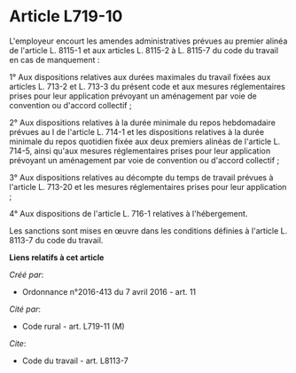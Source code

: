 # Article L719-10

L'employeur encourt les amendes administratives prévues au premier alinéa de l'article L. 8115-1 et aux articles L. 8115-2 à
L. 8115-7 du code du travail en cas de manquement :

1° Aux dispositions relatives aux durées maximales du travail fixées aux articles L. 713-2 et L. 713-3 du présent code et aux
mesures réglementaires prises pour leur application prévoyant un aménagement par voie de convention ou d'accord collectif ;

2° Aux dispositions relatives à la durée minimale du repos hebdomadaire prévues au I de l'article L. 714-1 et les
dispositions relatives à la durée minimale du repos quotidien fixée aux deux premiers alinéas de l'article L. 714-5, ainsi
qu'aux mesures réglementaires prises pour leur application prévoyant un aménagement par voie de convention ou d'accord
collectif ;

3° Aux dispositions relatives au décompte du temps de travail prévues à l'article L. 713-20 et les mesures réglementaires
prises pour leur application ;

4° Aux dispositions de l'article L. 716-1 relatives à l'hébergement.

Les sanctions sont mises en œuvre dans les conditions définies à l'article L. 8113-7 du code du travail.

**Liens relatifs à cet article**

_Créé par_:

  - Ordonnance n°2016-413 du 7 avril 2016 - art. 11

_Cité par_:

  - Code rural - art. L719-11 (M)

_Cite_:

  - Code du travail - art. L8113-7

